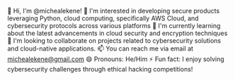 👋 Hi, I'm @michealekene!
👀 I'm interested in developing secure products leveraging Python, cloud computing, specifically AWS Cloud, and cybersecurity protocols across various platforms
🌱 I'm currently learning about the latest advancements in cloud security and encryption techniques
💞️ I'm looking to collaborate on projects related to cybersecurity solutions and cloud-native applications.
📫 You can reach me via email at michealekene@gmail.com
😄 Pronouns: He/Him
⚡ Fun fact: I enjoy solving cybersecurity challenges through ethical hacking competitions!

<!---
michealekene/michealekene is a ✨ special ✨ repository because its `README.md` (this file) appears on your GitHub profile.
You can click the Preview link to take a look at your changes.
--->
